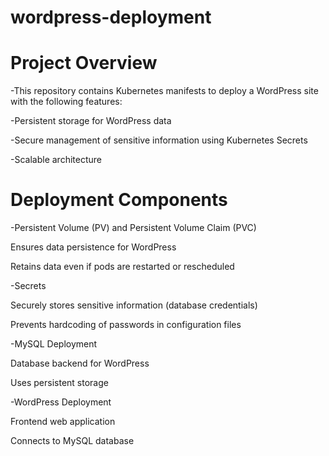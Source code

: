 # wordpress-deployment
# Project Overview
-This repository contains Kubernetes manifests to deploy a WordPress site with the following features:

-Persistent storage for WordPress data

-Secure management of sensitive information using Kubernetes Secrets

-Scalable architecture
# Deployment Components
-Persistent Volume (PV) and Persistent Volume Claim (PVC)

  Ensures data persistence for WordPress

  Retains data even if pods are restarted or rescheduled

-Secrets

  Securely stores sensitive information (database credentials)

  Prevents hardcoding of passwords in configuration files

-MySQL Deployment

  Database backend for WordPress

  Uses persistent storage

-WordPress Deployment

  Frontend web application

  Connects to MySQL database
